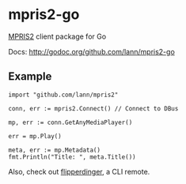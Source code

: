 mpris2-go
=========

[MPRIS2](http://specifications.freedesktop.org/mpris-spec/latest/) client package for Go

Docs: http://godoc.org/github.com/lann/mpris2-go

Example
-------

```golang
import "github.com/lann/mpris2"

conn, err := mpris2.Connect() // Connect to DBus

mp, err := conn.GetAnyMediaPlayer()

err = mp.Play()

meta, err := mp.Metadata()
fmt.Println("Title: ", meta.Title())
```

Also, check out [flipperdinger](https://github.com/lann/flipperdinger), a CLI remote.
